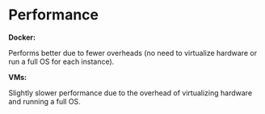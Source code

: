 # Performance

**Docker:**

Performs better due to fewer overheads (no need to virtualize hardware or run a full OS for each instance).

**VMs:**

Slightly slower performance due to the overhead of virtualizing hardware and running a full OS.
